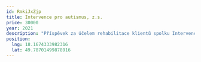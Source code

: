 ```yaml
---
id: RmkiJxZjp
title: Intervence pro autismus, z.s.
price: 30000
year: 2021
description: "Příspěvek za účelem rehabilitace klientů spolku Intervence pro autismus "
position:
  lng: 18.1674333982316
  lat: 49.78701499878916
---
```

